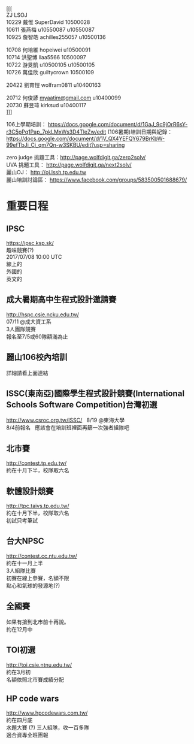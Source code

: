[[[  
		ZJ	LSOJ  
10229	戴惟	SuperDavid	10500028  
10611	張燕梅	u10550087	u10550087  
10925	詹智皓	achilles255057	u10500136  
		
10708	何培維	hopeiwei	u10500091  
10714	洪聖博	llaa5566	10500097  
10722	游旻凱	u10500105	u10500105  
10726	萬佳欣	guiltycrown	10500109  
		
20422	劉育愷	wolfram0811	u10400163  
		
20712	何俊諺	myaatim@gmail.com	u10400099  
20730	蘇昱瑋	kirksud	u10400117  
]]]

106上學期培訓： https://docs.google.com/document/d/1GaJ_9c9jOrR6sY-r3C5pPq1Pap_7pkLMxWs3D4TleZw/edit
(106暑期)培訓日期與紀錄： https://docs.google.com/document/d/1V_QX4YEFQY679BrKbW-99efTbJi_Ci_qm7Qn-w3SKBU/edit?usp=sharing

zero judge 挑題工具：http://page.wolfdigit.ga/zero2solv/  
UVA 挑題工具： http://page.wolfdigit.ga/next2solv/  
麗山OJ： http://oj.lssh.tp.edu.tw  
麗山培訓討論區： https://www.facebook.com/groups/583500501688679/

# 重要日程

## IPSC
https://ipsc.ksp.sk/  
趣味競賽(?)  
2017/07/08 10:00 UTC  
線上的  
外國的  
英文的

## 成大暑期高中生程式設計邀請賽
http://hspc.csie.ncku.edu.tw/  
07/11 @成大資工系  
3人團隊競賽  
報名至7/5或60隊額滿為止

## 麗山106校內培訓
詳細請看上面連結

## ISSC(東南亞)國際學生程式設計競賽(International Schools Software Competition)台灣初選
http://www.csroc.org.tw/ISSC/  
8/19 @東海大學  
8/4前報名  
應該會在培訓班裡面再篩一次強者組隊吧

## 北市賽
http://contest.tp.edu.tw/  
約在十月下半，校隊取六名

## 軟體設計競賽
http://tpc.taivs.tp.edu.tw/  
約在十月下半，校隊取六名  
初試只考筆試

## 台大NPSC
http://contest.cc.ntu.edu.tw/  
約在十一月上半  
3人組隊比賽  
初賽在線上參賽，名額不限  
點心和氣球的發源地(?)

## 全國賽
如果有搶到北市前十再說。  
約在12月中

## TOI初選
http://toi.csie.ntnu.edu.tw/  
約在3月初  
名額依照北市賽成績分配

## HP code wars
http://www.hpcodewars.com.tw/  
約在四月底  
水題大賽 (?)
三人組隊，收一百多隊  
適合資專全班團報
